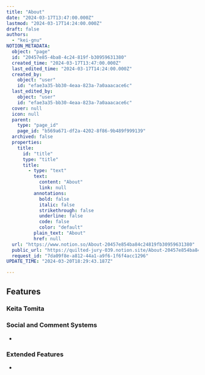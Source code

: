 ```yaml
---
title: "About"
date: "2024-03-17T13:47:00.000Z"
lastmod: "2024-03-17T14:24:00.000Z"
draft: false
authors:
  - "kei-gnu"
NOTION_METADATA:
  object: "page"
  id: "20457e85-4ba8-4c24-819f-b30959631380"
  created_time: "2024-03-17T13:47:00.000Z"
  last_edited_time: "2024-03-17T14:24:00.000Z"
  created_by:
    object: "user"
    id: "efae3a35-bb30-4eaa-823a-7a0aaacace6c"
  last_edited_by:
    object: "user"
    id: "efae3a35-bb30-4eaa-823a-7a0aaacace6c"
  cover: null
  icon: null
  parent:
    type: "page_id"
    page_id: "b569a671-df2a-4202-8f86-9b489f999139"
  archived: false
  properties:
    title:
      id: "title"
      type: "title"
      title:
        - type: "text"
          text:
            content: "About"
            link: null
          annotations:
            bold: false
            italic: false
            strikethrough: false
            underline: false
            code: false
            color: "default"
          plain_text: "About"
          href: null
  url: "https://www.notion.so/About-20457e854ba84c24819fb30959631380"
  public_url: "https://quilted-jury-039.notion.site/About-20457e854ba84c24819fb30959631380"
  request_id: "7da09f8e-a812-44a1-a9f6-1f6f4acc1296"
UPDATE_TIME: "2024-03-20T18:29:43.187Z"

---
```

<link rel="stylesheet" href="https://cdn.jsdelivr.net/npm/katex@0.16.2/dist/katex.min.css" integrity="sha384-bYdxxUwYipFNohQlHt0bjN/LCpueqWz13HufFEV1SUatKs1cm4L6fFgCi1jT643X" crossorigin="anonymous">


## Features


### Keita Tomita 


### 


### Social and Comment Systems

- 

### Extended Features

- 

